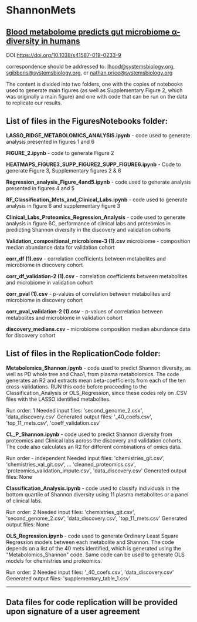 # ShannonMets
[Blood metabolome predicts gut microbiome α-diversity in humans](https://www.nature.com/articles/s41587-019-0233-9)
-------------------------------------------------------------------------------------------

DOI
https://doi.org/10.1038/s41587-019-0233-9

correspondence should be addressed to:  lhood@systemsbiology.org, sgibbons@systemsbiology.org, or nathan.price@systemsbiology.org 

The content is divided into two folders, one with the copies of notebooks used to generate main figures (as well as Supplementary Figure 2, which was originally a main figure) and one with code that can be run on the data to replicate our results. 

List of files in the FiguresNotebooks folder:
--------------------

**LASSO_RIDGE_METABOLOMICS_ANALYSIS.ipynb** - code used to generate analysis presented in figures 1 and 6 

**FIGURE_2.ipynb** -  code to generate Figure 2 

**HEATMAPS_FIGURE3_SUPP_FIGURE2_SUPP_FIGURE6.ipynb** -	Code to generate Figure 3, Supplementary figures 2 & 6 

**Regression_analysis_Figure_4and5.ipynb** - code used to generate analysis presented in figures 4 and 5

**RF_Classification_Mets_and_Clinical_Labs.ipynb**	- code used to generate analysis in figure 6 and supplementary figure 3

**Clinical_Labs_Proteomics_Regression_Analysis** - code used to generate analysis in figure 6C, performance of clinical labs and proteomics in predicting Shannon diversity in the discovery and validation cohorts

**Validation_compositional_microbiome-3 (1).csv**	microbiome -  composition median abundance data for validation cohort 

**corr_df (1).csv** -	correlation coefficients between metabolites and microbiome in discovery cohort 

**corr_df_validation-2 (1).csv** -	correlation coefficients between metabolites and microbiome in validation cohort 

**corr_pval (1).csv**	- p-values of correlation between metabolites and microbiome in discovery cohort

**corr_pval_validation-2 (1).csv** -	p-values of correlation between metabolites and microbiome in validation cohort 

**discovery_medians.csv** -	microbiome composition median abundance data for discovery cohort 

List of files in the ReplicationCode folder:
--------------------

**Metabolomics_Shannon.ipynb** - code used to predict Shannon diversity, as well as PD whole tree and Chao1, from plasma metabolomics. The code generates an R2 and extracts mean beta-coefficients from each of the ten cross-validations. RUN this code before proceeding to the Classification_Analysis or OLS_Regression, since these codes rely on .CSV files with the LASSO identified metabolites. 

Run order: 1
Needed input files: 'second_genome_2.csv', 'data_discovery.csv'
Generated output files: '_40_coefs.csv', 'top_11_mets.csv', 'coeff_validation.csv'

**CL_P_Shannon.ipynb** - code used to predict Shannon diversity from proteomics and Clinical labs across the discovery and validation cohorts. The code also calculates an R2 for different combinations of omics data.

Run order - independent
Needed input files: 'chemistries_git.csv', 'chemistries_val_git.csv', ...
'cleaned_proteomics.csv', 'proteomics_validation_impute.csv', 'data_discovery.csv'
Generated output files: None

**Classification_Analysis.ipynb** - code used to classify individuals in the bottom quartile of Shannon diversity using 11 plasma metabolites or a panel of clinical labs.

Run order: 2
Needed input files: 'chemistries_git.csv', 'second_genome_2.csv', 'data_discovery.csv', 'top_11_mets.csv'
Generated output files: None

**OLS_Regression.ipynb** - code used to generate Ordinary Least Square Regression models between each metabolite and Shannon. The code depends on a list of the 40 mets identified, which is generated using the "Metabolomics_Shannon" code. Same code can be used to generate OLS models for chemistries and proteomics.

Run order: 2
Needed input files: '_40_coefs.csv', 'data_discovery.csv'
Generated output files: 'supplementary_table_1.csv'

--------------------
Data files for code replication will be provided upon signature of a user agreement
--------------------



